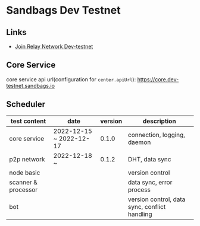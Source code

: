 # Sandbags Dev Testnet

## Links

* [Join Relay Network Dev-testnet](https://docs.sandbags.io/join-relay-network-dev-testnet/setup)

## Core Service

core service api url(configuration for `center.apiUrl`): https://core.dev-testnet.sandbags.io

## Scheduler

| test content | date | version | description |
| --- | --- | --- | --- |
| core service | 2022-12-15 ~ 2022-12-17 | 0.1.0 | connection, logging, daemon |
| p2p network | 2022-12-18 ~  | 0.1.2 | DHT, data sync |
| node basic |  |  | version control |
| scanner & processor |  |  | data sync, error process |
| bot |  |  | version control, data sync, conflict handling |
